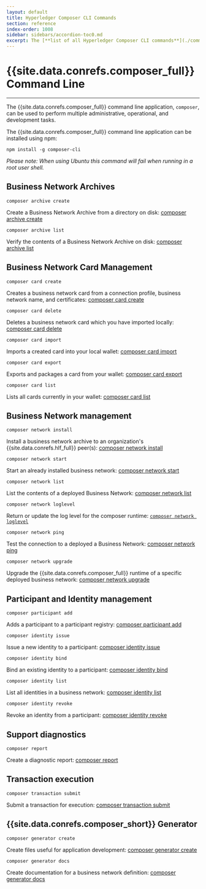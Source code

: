 ```yaml
---
layout: default
title: Hyperledger Composer CLI Commands
section: reference
index-order: 1008
sidebar: sidebars/accordion-toc0.md
excerpt: The [**list of all Hyperledger Composer CLI commands**](./commands.html) for performing multiple administrative, operational, and development tasks.
---
```


# {{site.data.conrefs.composer_full}} Command Line

---

The {{site.data.conrefs.composer_full}} command line application, `composer`, can be used to perform multiple
administrative, operational, and development tasks.

The {{site.data.conrefs.composer_full}} command line application can be installed using npm:

`npm install -g composer-cli`

*Please note: When using Ubuntu this command will fail when running in a root user shell.*

## Business Network Archives

`composer archive create`

Create a Business Network Archive from a directory on disk: [composer archive create](./composer.archive.create.html)

`composer archive list`

Verify the contents of a Business Network Archive on disk: [composer archive list](./composer.archive.list.html)

## Business Network Card Management

`composer card create`

Creates a business network card from a connection profile, business network name, and certificates: [composer card create](./composer.card.create.html)

`composer card delete`

Deletes a business network card which you have imported locally: [composer card delete](./composer.card.delete.html)

`composer card import`

Imports a created card into your local wallet: [composer card import](./composer.card.import.html)

`composer card export`

Exports and packages a card from your wallet: [composer card export](./composer.card.export.html)

`composer card list`

Lists all cards currently in your wallet: [composer card list](./composer.card.list.html)

## Business Network management

`composer network install`

Install a business network archive to an organization's {{site.data.conrefs.hlf_full}} peer(s): [composer network install](./composer.network.install.html)

`composer network start`

Start an already installed business network: [composer network start](./composer.network.start.html)

`composer network list`

List the contents of a deployed Business Network: [composer network list](./composer.network.list.html)

`composer network loglevel`

Return or update the log level for the composer runtime: [`composer network loglevel`](./composer.network.logLevel.html)

`composer network ping`

Test the connection to a deployed a Business Network: [composer network ping](./composer.network.ping.html)

`composer network upgrade`

Upgrade the {{site.data.conrefs.composer_full}} runtime of a specific deployed business network: [composer network upgrade](./composer.network.upgrade.html)

## Participant and Identity management

`composer participant add`

Adds a participant to a participant registry: [composer participant add](./composer.participant.add.html)

`composer identity issue`

Issue a new identity to a participant: [composer identity issue](./composer.identity.issue.html)

`composer identity bind`

Bind an existing identity to a participant: [composer identity bind](./composer.identity.bind.html)

`composer identity list`

List all identities in a business network: [composer identity list](./composer.identity.list.html)

`composer identity revoke`

Revoke an identity from a participant: [composer identity revoke](./composer.identity.revoke.html)

## Support diagnostics

`composer report`

Create a diagnostic report: [composer report](./composer.report.html)

## Transaction execution

`composer transaction submit`

Submit a transaction for execution: [composer transaction submit](./composer.transaction.submit.html)

## {{site.data.conrefs.composer_short}} Generator

`composer generator create`

Create files useful for application development: [composer generator create](./composer.generator.create.html)

`composer generator docs`

Create documentation for a business network definition: [composer generator docs](./composer.generator.docs.html)
